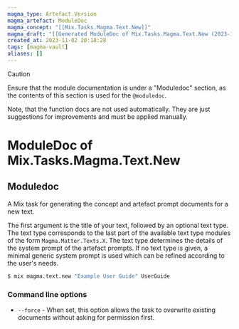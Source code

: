 ```yaml
---
magma_type: Artefact.Version
magma_artefact: ModuleDoc
magma_concept: "[[Mix.Tasks.Magma.Text.New]]"
magma_draft: "[[Generated ModuleDoc of Mix.Tasks.Magma.Text.New (2023-11-02T20:16:47)]]"
created_at: 2023-11-02 20:18:28
tags: [magma-vault]
aliases: []
---
```


>[!caution]
>Ensure that the module documentation is under a "Moduledoc" section, as the contents of this section is used for the `@moduledoc`.
>
>Note, that the function docs are not used automatically. They are just suggestions for improvements and must be applied manually.

# ModuleDoc of Mix.Tasks.Magma.Text.New

## Moduledoc

A Mix task for generating the concept and artefact prompt documents for a new text.

The first argument is the title of your text, followed by an optional text type. The text type corresponds to the last part of the available text type modules of the form `Magma.Matter.Texts.X`. The text type determines the details of the system prompt of the artefact prompts. If no text type is given, a minimal generic system prompt is used which can be refined according to the user's needs.

``` sh
$ mix magma.text.new "Example User Guide" UserGuide
```

### Command line options

- `--force` - When set, this option allows the task to overwrite existing documents without asking for permission first.
